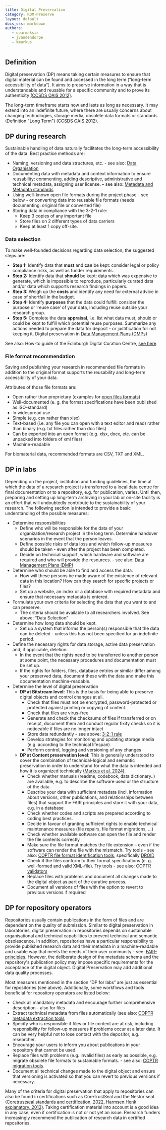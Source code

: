 ```yaml
---
title: Digital Preservation
category: RDM-Preserve
layout: default
docs_css: markdown
authors:
   - uparmaksiz
   - jvandendorpe
   - kmarkus
---
```


## Definition

Digital preservation (DP) means taking certain measures to ensure that digital material can be found and accessed in the long term (“long-term accessibility of data”). It aims to preserve information in a way that is understandable and reusable for a specific community and to prove its authenticity [(CCSDS OAIS 2012)](@book).

The long-term timeframe starts now and lasts as long as necessary. It may extend into an indefinite future, where there are usually concerns about changing technologies, storage media, obsolete data formats or standards (Definition "Long Term") [(CCSDS OAIS 2012)](@book).

## DP during research

Sustainable handling of data naturally facilitates the long-term accessibility of the data. 
Best practice methods are:
* Naming, versioning and data structures, etc. - see also: [Data Organisation](_RDM-Process/data-organization.md)
* Documenting data with metadata and context information to ensure reusability: commenting, adding descriptive, administrative and technical metadata, assigning user license. – see also: [Metadata and Metadata standards](_Research-Data-Management/md.md)
* Using well-known open file formats during the project phase - see below - or converting data into reusable file formats (needs documenting: original file or converted file)
* Storing data in compliance with the 3-2-1 rule: 
   * Keep 3 copies of any important file
   * Store files on 2 different types of data carriers 
   * Keep at least 1 copy off-site.

### Data selection

To make well-founded decisions regarding data selection, the suggested steps are:

* **Step 1:** Identify data that **must** and **can** be kept: consider legal or policy compliance risks, as well as funder requirements.
* **Step 2:** Identify data that **should** be kept: data which was expensive to generate, which is impossible to reproduce, particularly curated data and/or data which supports research findings in papers.
* **Step 3:** Weigh up the **costs** and identify any need for external advice in case of shortfall in the budget.
* **Step 4:** Identify **purposes** that the data could fulfill: consider the purpose or ‘reuse case’ of your data, including reuse outside your research group.
* **Step 5:** Complete the data **appraisal**, i.e. list what data must, should or could be kept to fulfill which potential reuse purposes. Summarize any actions needed to prepare the data for deposit - or justification for not keeping it. Digital preservation in [Data Management Plans (DMPs)](https://knowledgebase.nfdi4microbiota.de/RDM-Plan/dmp.html#digital-preservation-in-dmps) 


See also: How-to guide of the Edinburgh Digital Curation Centre, [see here](@misc).

### File format recommendation
Saving and publishing your research in recommended file formats in addition to the original format supports the reusability and long-term accessibility of your data. 


Attributes of those file formats are: 
* Open rather than proprietary (examples for [open files formats](https://en.wikipedia.org/wiki/List_of_open_file_formats))
* Well-documented (e. g. the format specifications have been published as ISO-standard)
* In widespread use
* Simple (e.g. csv rather than xlsx)
* Text-based (i.e. any file you can open with a text editor and read) rather than binary (e.g. txt files rather than doc files)
* Can be exported into an open format (e.g. xlsx, docx, etc. can be unpacked into folders of xml files)
* Machine-readable
  
For biomaterial data, recommended formats are CSV, TXT and XML.

## DP in labs

Depending on the project, institution and funding guidelines, the time at which the data of a research project is transferred to a local data centre for final documentation or to a repository, e.g. for publication, varies. Until then, preparing and setting up long-term archiving in your lab or on-site facility is an effort that will undoubtedly contribute to the sustainability of your research.
The following section is intended to provide a basic understanding of the possible measures:
* Determine responsibilities
   * Define who will be responsible for the data of your organization/research project in the long term. Determine handover scenarios in the event that the person leaves.
   * Define possible risks of data loss and which follow-up measures should be taken - even after the project has been completed. 
   * Decide on technical support, which hardware and software are required and who will provide the resources. - see also: [Data Management Plans (DMP)](_RDM-Plan/dmp.md#content-of-dmps)
* Determine who should be able to find and access the data.
   * How will these persons be made aware of the existence of relevant data in this location? How can they search for specific projects or files?
   * Set up a website, an index or a database with required metadata and ensure that necessary metadata is entered.
* Formulate your own criteria for selecting the data that you want to and can preserve. 
   * The criteria should be available to all researchers involved. See above: “Data Selection”
* Determine how long data should be kept. 
   * Set up a system that informs the person(s) responsible that the data can be deleted - unless this has not been specified for an indefinite period.
* Define the necessary rights for data storage, active data preservation and, if applicable, deletion.
   * In the event that the rights need to be transferred to another person at some point, the necessary procedures and documentation must be set up.
   * If the rights for folders, files, database entries or similar differ among your preserved data, document these with the data and make this documentation machine-readable.
* Determine the level of digital preservation 
   * **DP at Bitstream level:** This is the basis for being able to preserve digital objects and control changes at all.
      * Check that files must not be encrypted, password-protected or protected against printing or copying of content. 
      * Check that files are virus-free
      * Generate and check the checksums of files if transferred or on receipt, document them and conduct regular fixity checks so it is noticeable if files are no longer intact
      * Store data redundantly - see above: [3-2-1 rule](#digital-preservation-for-researchers) 
      * Develop strategies for monitoring and updating storage media (e.g. according to the technical lifespan)
      * Perform control, logging and versioning of any changes
   * **DP at Content preservation level:** This is generally understood to cover the combination of technical-logical and semantic preservation in order to understand for what the data is intended and how it is organized technically [(Markus et al. 2024)](@techreport).
      * Check whether manuals (readme, codebook, data dictionary..) are available, e.g. to describe the software used or the structure of the data 
      * Describe your data with sufficient metadata (incl. information about versions, other publications, and relationships between files) that support the FAIR principles and store it with your data, e.g. in a database
      * Check whether codes and scripts are prepared according to coding best practices.
      * Decide in favour of granting sufficient rights to enable technical maintenance measures (file repairs, file format migrations, ...)
      * Check whether available software can open the file and render the file contents correctly 
      * Make sure the file format matches the file extension – even if the software can render the file with the mismatch. Try tools - see also: [COPTR file format identification tools](https://coptr.digipres.org/index.php/File_Format_Identification), specifically [DROID](https://coptr.digipres.org/index.php/DROID)
      * Check if the files conform to their format specifications (e. g. well-formed and valid XML-file). Try tools - see also: [COPTR validators](https://coptr.digipres.org/index.php/Validation)
      * Replace files with problems and document all changes made to the digital object as part of the curative process.
      * Document all versions of files with the option to revert to previous versions if required
  
## DP for repository operators

Repositories usually contain publications in the form of files and are dependent on the quality of submission. Similar to digital preservation in laboratories, digital preservation in repositories depends on sustainable organisational and technical capabilities to prevent technical and semantic obsolescence. In addition, repositories have a particular responsibility to provide published research data and their metadata in a machine-readable and usable way that meets the needs of their user community - see: [FAIR-principles](_Research-Data-Management/fair.md).  However, the deliberate design of the metadata schema and the repository's publication policy may impose specific requirements for the acceptance of the digital object. Digital Preservation may add additional data quality processes.


Most measures mentioned in the section “DP for labs” are just as essential for repositories (see above). 
Additionally, some workflows and tools beneficial for repository operators are listed below: 

* Check all mandatory metadata and encourage further comprehensive description - also for files
* Extract technical metadata from files automatically (see also: [COPTR metadata extraction tools](https://coptr.digipres.org/index.php/Metadata_Extraction)
* Specify who is responsible if files or file content are at risk, including responsibility for follow-up measures if problems occur at a later date. It can be very helpful not to lose contact with the depositor, e.g. researcher. 
* Encourage your users to inform you about publications in your repository that cannot be used
* Replace files with problems (e.g. invalid files) as early as possible, e.g. migrate obsolete file formats to sustainable formats. - see also: [COPTR migration tools](https://coptr.digipres.org/index.php/File_Format_Migration).  
* Document all technical changes made to the digital object and ensure that versioning is activated so that you can revert to previous versions if necessary.

  
Many of the criteria for digital preservation that apply to repositories can also be found in certifications such as CoreTrustSeal and the Nestor seal [(Coretrustseal standards and certification, 2022, Harmsen Henk explanatory, 2013)](@misc,@book). Taking certification material into account is a good idea in any case, even if certification is not or not yet an issue. Research funders increasingly recommend the publication of research data in certified repositories.




